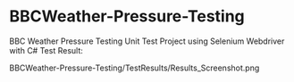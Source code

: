 # BBCWeather-Pressure-Testing
BBC Weather Pressure Testing Unit Test Project using Selenium Webdriver with C#
Test Result:

 BBCWeather-Pressure-Testing/TestResults/Results_Screenshot.png 
